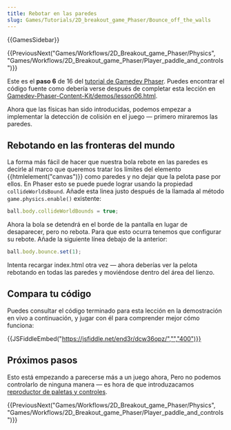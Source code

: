 ```yaml
---
title: Rebotar en las paredes
slug: Games/Tutorials/2D_breakout_game_Phaser/Bounce_off_the_walls
---
```


{{GamesSidebar}}

{{PreviousNext("Games/Workflows/2D_Breakout_game_Phaser/Physics", "Games/Workflows/2D_Breakout_game_Phaser/Player_paddle_and_controls")}}

Este es el **paso 6** de 16 del [tutorial de Gamedev Phaser](/es/docs/Games/Tutorials/2D_breakout_game_Phaser). Puedes encontrar el código fuente como debería verse después de completar esta lección en [Gamedev-Phaser-Content-Kit/demos/lesson06.html](https://github.com/end3r/Gamedev-Phaser-Content-Kit/blob/gh-pages/demos/lesson06.html).

Ahora que las físicas han sido introducidas, podemos empezar a implementar la detección de colisión en el juego — primero miraremos las paredes.

## Rebotando en las fronteras del mundo

La forma más fácil de hacer que nuestra bola rebote en las paredes es decirle al marco que queremos tratar los límites del elemento {{htmlelement("canvas")}} como paredes y no dejar que la pelota pase por ellos. En Phaser esto se puede puede lograr usando la propiedad `collideWorldsBound`. Añade esta linea justo después de la llamada al método `game.physics.enable()` existente:

```js
ball.body.collideWorldBounds = true;
```

Ahora la bola se detendrá en el borde de la pantalla en lugar de desaparecer, pero no rebota. Para que esto ocurra tenemos que configurar su rebote. Añade la siguiente línea debajo de la anterior:

```js
ball.body.bounce.set(1);
```

Intenta recargar index.html otra vez — ahora deberías ver la pelota rebotando en todas las paredes y moviéndose dentro del área del lienzo.

## Compara tu código

Puedes consultar el código terminado para esta lección en la demostración en vivo a continuación, y jugar con él para comprender mejor cómo funciona:

{{JSFiddleEmbed("https://jsfiddle.net/end3r/dcw36opz/","","400")}}

## Próximos pasos

Esto está empezando a parecerse más a un juego ahora, Pero no podemos controlarlo de ninguna manera — es hora de que introduzacamos [reproductor de paletas y controles](/es/docs/Games/Tutorials/2D_breakout_game_Phaser/Player_paddle_and_controls).

{{PreviousNext("Games/Workflows/2D_Breakout_game_Phaser/Physics", "Games/Workflows/2D_Breakout_game_Phaser/Player_paddle_and_controls")}}
